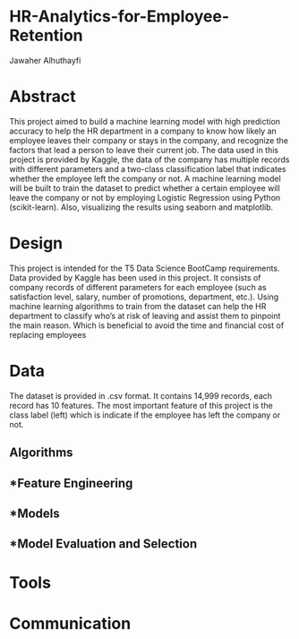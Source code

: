 # HR-Analytics-for-Employee-Retention
Jawaher Alhuthayfi

# Abstract 
This project aimed to build a machine learning model with high prediction accuracy to help the HR department in a company to know how likely an employee leaves their company or stays in the company, and recognize the factors that lead a person to leave their current job. The data used in this project is provided by Kaggle, the data of the company has multiple records with different parameters and a two-class classification label that indicates whether the employee left the company or not. A machine learning model will be built to train the dataset to predict whether a certain employee will leave the company or not by employing Logistic Regression using Python (scikit-learn). Also, visualizing the results using seaborn and matplotlib.

# Design
This project is intended for the T5 Data Science BootCamp requirements. Data provided by Kaggle has been used in this project. It consists of company records of different parameters for each employee (such as satisfaction level, salary, number of promotions, department, etc.). Using machine learning algorithms to train from the dataset can help the HR department to classify who’s at risk of leaving and assist them to pinpoint the main reason. Which is beneficial to avoid the time and financial cost of replacing employees

# Data
The dataset is provided in .csv format. It contains 14,999 records, each record has 10 features. The most important feature of this project is the class label (left) which is indicate if the employee has left the company or not.

## Algorithms

## *Feature Engineering

## *Models

## *Model Evaluation and Selection

# Tools

# Communication 
